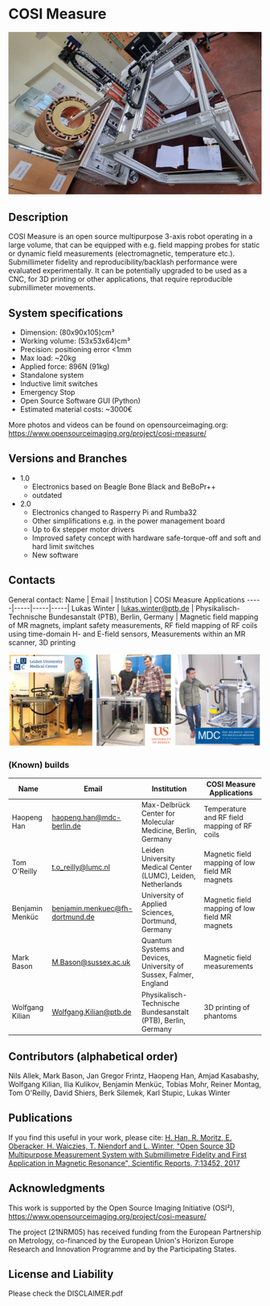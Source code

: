 # COSI Measure

![COSI Measure](setup-overview.jpg)

## Description

COSI Measure is an open source multipurpose 3-axis robot operating in a large volume, that can be equipped with e.g. field mapping probes for static or dynamic field measurements (electromagnetic, temperature etc.). Submillimeter fidelity and reproducibility/backlash performance were evaluated experimentally. It can be potentially upgraded to be used as a CNC, for 3D printing or other applications, that require reproducible submillimeter movements.

## System specifications 

- Dimension: (80x90x105)cm³
- Working volume: (53x53x64)cm³
- Precision: positioning error <1mm
- Max load: ~20kg
- Applied force: 896N (91kg)
- Standalone system
- Inductive limit switches
- Emergency Stop
- Open Source Software GUI (Python)
- Estimated material costs: ~3000€

More photos and videos can be found on opensourceimaging.org: https://www.opensourceimaging.org/project/cosi-measure/ 

## Versions and Branches

- 1.0
    - Electronics based on Beagle Bone Black and BeBoPr++
    - outdated
- 2.0
    - Electronics changed to Rasperry Pi and Rumba32
    - Other simplifications e.g. in the power management board
    - Up to 6x stepper motor drivers
    - Improved safety concept with hardware safe-torque-off and soft and hard limit switches
    - New software

## Contacts

General contact:
Name | Email | Institution | COSI Measure Applications
-----|-----|-----|-----|
Lukas Winter | lukas.winter@ptb.de | Physikalisch-Technische Bundesanstalt (PTB), Berlin, Germany | Magnetic field mapping of MR magnets, implant safety measurements, RF field mapping of RF coils using time-domain H- and E-field sensors, Measurements within an MR scanner, 3D printing

![COSI Measure Builds](/Publications/cosi_measure_builds.jpg)

### (Known) builds
Name | Email | Institution | COSI Measure Applications
-----|-----|-----|-----|
Haopeng Han | haopeng.han@mdc-berlin.de | Max-Delbrück Center for Molecular Medicine, Berlin, Germany | Temperature and RF field mapping of RF coils
Tom O'Reilly | t.o_reilly@lumc.nl | Leiden University Medical Center (LUMC), Leiden, Netherlands | Magnetic field mapping of low field MR magnets
Benjamin Menküc | benjamin.menkuec@fh-dortmund.de | University of Applied Sciences, Dortmund, Germany | Magnetic field mapping of low field MR magnets
Mark Bason | M.Bason@sussex.ac.uk | Quantum Systems and Devices, University of Sussex, Falmer, England | Magnetic field measurements
Wolfgang Kilian | Wolfgang.Kilian@ptb.de | Physikalisch-Technische Bundesanstalt (PTB), Berlin, Germany | 3D printing of phantoms


## Contributors (alphabetical order)
Nils Allek, Mark Bason, Jan Gregor Frintz, Haopeng Han, Amjad Kasabashy, Wolfgang Kilian, Ilia Kulikov, Benjamin Menküc, Tobias Mohr, Reiner Montag, Tom O'Reilly, David Shiers, Berk Silemek, Karl Stupic, Lukas Winter

## Publications
If you find this useful in your work, please cite:
[H. Han, R. Moritz, E. Oberacker, H. Waiczies, T. Niendorf and L. Winter, "Open Source 3D Multipurpose Measurement System with Submillimetre Fidelity and First Application in Magnetic Resonance", Scientific Reports, 7:13452, 2017](www.nature.com/articles/s41598-017-13824-z)

## Acknowledgments

This work is supported by the Open Source Imaging Initiative (OSI²), https://www.opensourceimaging.org/project/cosi-measure/

The project (21NRM05) has received funding from the European Partnership on Metrology, co-financed by the European Union's Horizon Europe Research and Innovation Programme and by the Participating States.

## License and Liability
Please check the DISCLAIMER.pdf

